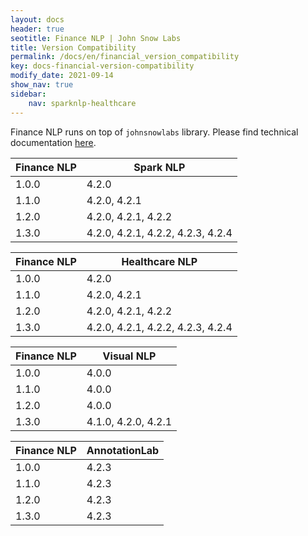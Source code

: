 ```yaml
---
layout: docs
header: true
seotitle: Finance NLP | John Snow Labs
title: Version Compatibility
permalink: /docs/en/financial_version_compatibility
key: docs-financial-version-compatibility
modify_date: 2021-09-14
show_nav: true
sidebar:
    nav: sparknlp-healthcare
---
```


<div class="h3-box" markdown="1">

Finance NLP runs on top of `johnsnowlabs` library. Please find technical documentation [here](https://nlu.johnsnowlabs.com/docs/en/install).

| Finance NLP	 | Spark NLP                         |
|------------|-----------------------------------|
| 1.0.0      | 4.2.0                             |
| 1.1.0      | 4.2.0, 4.2.1                      |
| 1.2.0      | 4.2.0, 4.2.1, 4.2.2               |
| 1.3.0     | 4.2.0, 4.2.1, 4.2.2, 4.2.3, 4.2.4 |

| Finance NLP	 | Healthcare NLP                    |
|------------|-----------------------------------|
| 1.0.0      | 4.2.0                             |
| 1.1.0      | 4.2.0, 4.2.1                      |
| 1.2.0      | 4.2.0, 4.2.1, 4.2.2               |
| 1.3.0     | 4.2.0, 4.2.1, 4.2.2, 4.2.3, 4.2.4 |

| Finance NLP	 | Visual NLP          |
|------------|---------------------|
| 1.0.0      | 4.0.0               |
| 1.1.0      | 4.0.0               |
| 1.2.0      | 4.0.0               |
| 1.3.0     | 4.1.0, 4.2.0, 4.2.1 |

| Finance NLP	 | AnnotationLab |
|------------|---------------|
| 1.0.0      | 4.2.3         |
| 1.1.0      | 4.2.3         |
| 1.2.0      | 4.2.3         |
| 1.3.0     | 4.2.3         |

</div>
